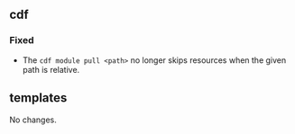 ## cdf 

### Fixed

- The `cdf module pull <path>` no longer skips resources when the given
path is relative.

## templates

No changes.
